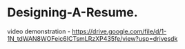 # Designing-A-Resume.

video demonstration - https://drive.google.com/file/d/1-1N_tdWAN8WOFeic6ICTsmLRzXP435fe/view?usp=drivesdk
